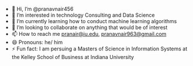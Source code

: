 - 👋 Hi, I’m @pranavnair456
- 👀 I’m interested in technology Consulting and Data Science
- 🌱 I’m currently learning how to conduct machine learning algorithms 
- 💞️ I’m looking to collaborate on anything that would be of interest
- 📫 How to reach me pranair@iu.edu, pranavnair963@gmail.com
- 😄 Pronouns: he/ him
- ⚡ Fun fact: I am persuing a Masters of Science in Information Systems at the Kelley School of Business at Indiana University

<!---
pranavnair456/pranavnair456 is a ✨ special ✨ repository because its `README.md` (this file) appears on your GitHub profile.
You can click the Preview link to take a look at your changes.
--->
